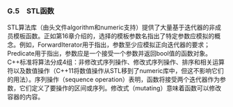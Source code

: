 ### G.5　STL函数

STL算法库（由头文件algorithm和numeric支持）提供了大量基于迭代器的非成员模板函数。正如第16章介绍的，选择的模板参数名指出了特定参数应模拟的概念。例如，ForwardIterator用于指出，参数至少应模拟正向迭代器的要求；Predicate用于指出，参数应是一个接受一个参数并返回bool值的函数对象。C++标准将算法分成4组：非修改式序列操作、修改式序列操作、排序和相关运算符以及数值操作（C++11将数值操作从STL移到了numeric库中，但这不影响它们的用法）。序列操作（sequence operation）表明，函数将接受两个迭代器作为参数，它们定义了要操作的区间或序列。修改式（mutating）意味着函数可以修改容器的内容。

